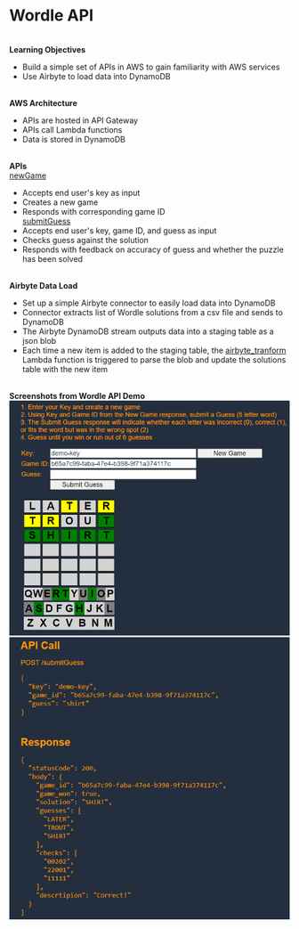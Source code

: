 # Wordle API
<br> **Learning Objectives**
- Build a simple set of APIs in AWS to gain familiarity with AWS services
- Use Airbyte to load data into DynamoDB

<br> **AWS Architecture**
- APIs are hosted in API Gateway
- APIs call Lambda functions
- Data is stored in DynamoDB

<br> **APIs**
<br>[newGame](https://github.com/MichaelStinson/Wordle-API/blob/main/lambda/new_game_lambda_function.py)
- Accepts end user's key as input
- Creates a new game
- Responds with corresponding game ID
<br>[submitGuess](https://github.com/MichaelStinson/Wordle-API/blob/main/lambda/submit_guess_lambda_function.py)
- Accepts end user's key, game ID, and guess as input 
- Checks guess against the solution
- Responds with feedback on accuracy of guess and whether the puzzle has been solved

<br> **Airbyte Data Load**
- Set up a simple Airbyte connector to easily load data into DynamoDB
- Connector extracts list of Wordle solutions from a csv file and sends to DynamoDB
- The Airbyte DynamoDB stream outputs data into a staging table as a json blob 
- Each time a new item is added to the staging table, the [airbyte_tranform](https://github.com/MichaelStinson/Wordle-API/blob/main/lambda/transform_airbyte_lambda_trigger.py) Lambda function is triggered to parse the blob and update the solutions table with the new item

<br> **Screenshots from Wordle API Demo**
<br>
![Screenshot](img/screenshot1.png)
![Screenshot](img/screenshot2.png)


